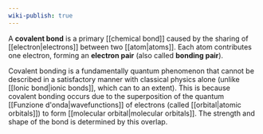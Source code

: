 ```yaml
---
wiki-publish: true
---
```

A **covalent bond** is a primary [[chemical bond]] caused by the sharing of [[electron|electrons]] between two [[atom|atoms]]. Each atom contributes one electron, forming an **electron pair** (also called **bonding pair**).

Covalent bonding is a fundamentally quantum phenomenon that cannot be described in a satisfactory manner with classical physics alone (unlike [[Ionic bond|ionic bonds]], which can to an extent). This is because covalent bonding occurs due to the superposition of the quantum [[Funzione d'onda|wavefunctions]] of electrons (called [[orbital|atomic orbitals]]) to form [[molecular orbital|molecular orbitals]]. The strength and shape of the bond is determined by this overlap.